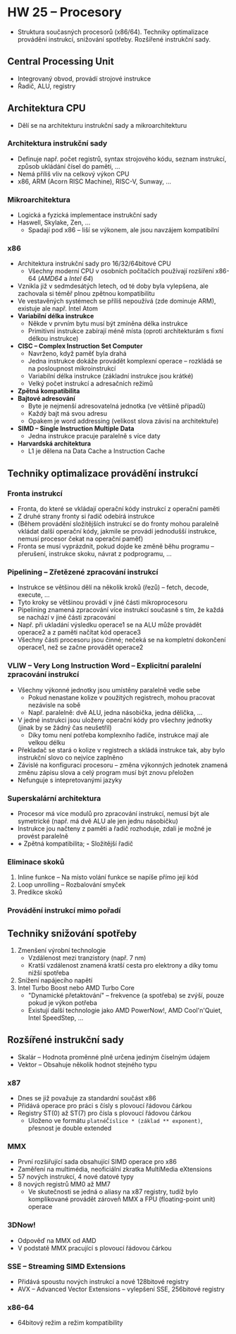 # HW 25 – Procesory

* Struktura současných procesorů (x86/64). Techniky optimalizace provádění instrukcí, snižování spotřeby. Rozšířené instrukční sady.

## Central Processing Unit

* Integrovaný obvod, provádí strojové instrukce
* Řadič, ALU, registry

## Architektura CPU

* Dělí se na architekturu instrukční sady a mikroarchitekturu

### Architektura instrukční sady

* Definuje např. počet registrů, syntax strojového kódu, seznam instrukcí, způsob ukládání čísel do paměti, ...
* Nemá příliš vliv na celkový výkon CPU
* x86, ARM (Acorn RISC Machine), RISC-V, Sunway, ...

### Mikroarchitektura

* Logická a fyzická implementace instrukční sady
* Haswell, Skylake, Zen, ...
  * Spadají pod x86 – liší se výkonem, ale jsou navzájem kompatibilní

### x86

* Architektura instrukční sady pro 16/32/64bitové CPU
  * Všechny moderní CPU v osobních počítačích používají rozšíření x86-64 (_AMD64_ a _Intel 64_)
* Vznikla již v sedmdesátých letech, od té doby byla vylepšena, ale zachovala si téměř plnou zpětnou kompatibilitu
* Ve vestavěných systémech se příliš nepoužívá (zde dominuje ARM), existuje ale např. Intel Atom
* __Variabilní délka instrukce__
  * Někde v prvním bytu musí být zmíněna délka instrukce
  * Primitivní instrukce zabírají méně místa (oproti architekturám s fixní délkou instrukce)
* __CISC – Complex Instruction Set Computer__
  * Navrženo, když paměť byla drahá
  * Jedna instrukce dokáže provádět komplexní operace – rozkládá se na posloupnost mikroinstrukcí
  * Variabilní délka instrukce (základní instrukce jsou krátké)
  * Velký počet instrukcí a adresačních režimů
* __Zpětná kompatibilita__
* __Bajtové adresování__
  * Byte je nejmenší adresovatelná jednotka (ve většině případů)
  * Každý bajt má svou adresu
  * Opakem je word addressing (velikost slova závisí na architektuře)
* __SIMD – Single Instruction Multiple Data__
  * Jedna instrukce pracuje paralelně s více daty
* __Harvardská architektura__
  * L1 je dělena na Data Cache a Instruction Cache

## Techniky optimalizace provádění instrukcí

### Fronta instrukcí

* Fronta, do které se vkládají operační kódy instrukcí z operační paměti
* Z druhé strany fronty si řadič odebírá instrukce
* (Během provádění složitějších instrukcí se do fronty mohou paralelně vkládat další operační kódy, jakmile se provádí jednodušší instrukce, nemusí procesor čekat na operační paměť)
* Fronta se musí vyprázdnit, pokud dojde ke změně běhu programu – přerušení, instrukce skoku, návrat z podprogramu, ...

### Pipelining – Zřetězené zpracování instrukcí

* Instrukce se většinou dělí na několik kroků (řezů) – fetch, decode, execute, ...
* Tyto kroky se většinou provádí v jiné části mikroprocesoru
* Pipelining znamená zpracování více instrukcí současně s tím, že každá se nachází v jiné části zpracování
* Např. při ukladání výsledku operace1 se na ALU může provádět operace2 a z paměti načítat kód operace3
* Všechny části procesoru jsou činné; nečeká se na kompletní dokončení operace1, než se začne provádět operace2

### VLIW – Very Long Instruction Word – Explicitní paralelní zpracování instrukcí

* Všechny výkonné jednotky jsou umístěny paralelně vedle sebe
  * Pokud nenastane kolize v použitých registrech, mohou pracovat nezávisle na sobě
  * Např. paralelně: dvě ALU, jedna násobička, jedna dělička, ...
* V jedné instrukci jsou uloženy operační kódy pro všechny jednotky (jinak by se žádný čas neušetřil)
  * Díky tomu není potřeba komplexního řadiče, instrukce mají ale velkou délku
* Překladač se stará o kolize v registrech a skládá instrukce tak, aby bylo instrukční slovo co nejvíce zaplněno
* Závislé na konfiguraci procesoru – změna výkonných jednotek znamená změnu zápisu slova a celý program musí být znovu přeložen
* Nefunguje s intepretovanými jazyky

### Superskalární architektura

* Procesor má více modulů pro zpracování instrukcí, nemusí být ale symetrické (např. má dvě ALU ale jen jednu násobičku)
* Instrukce jou načteny z paměti a řadič rozhoduje, zdali je možné je provést paralelně
* __+__ Zpětná kompatibilita; __-__ Složitější řadič

### Eliminace skoků

1. Inline funkce – Na místo volání funkce se napíše přímo její kód
2. Loop unrolling – Rozbalování smyček
3. Predikce skoků

### Provádění instrukcí mimo pořadí

## Techniky snižování spotřeby

1. Zmenšení výrobní technologie
    * Vzdálenost mezi tranzistory (např. 7 nm)
    * Kratší vzdálenost znamená kratší cesta pro elektrony a díky tomu nižší spotřeba
2. Snížení napájecího napětí
3. Intel Turbo Boost nebo AMD Turbo Core
    * "Dynamické přetaktování" – frekvence (a spotřeba) se zvýší, pouze pokud je výkon potřeba
    * Existují další technologie jako AMD PowerNow!, AMD Cool'n'Quiet, Intel SpeedStep, ...

## Rozšířené instrukční sady

* Skalár – Hodnota proměnné plně určena jediným číselným údajem
* Vektor – Obsahuje několik hodnot stejného typu

### x87

* Dnes se již považuje za standardní součást x86
* Přidává operace pro práci s čísly s plovoucí řádovou čárkou
* Registry ST(0) až ST(7) pro čísla s plovoucí řádovou čárkou
  * Uloženo ve formátu `platnéČíslice * (základ ** exponent)`, přesnost je double extended

### MMX

* První rozšiřující sada obsahující SIMD operace pro x86
* Zaměření na multimédia, neoficiální zkratka MultiMedia eXtensions
* 57 nových instrukcí, 4 nové datové typy
* 8 nových registrů MM0 až MM7
  * Ve skutečnosti se jedná o aliasy na x87 registry, tudíž bylo komplikované provádět zároveň MMX a FPU (floating-point unit) operace

### 3DNow<span>!</span>

* Odpověď na MMX od AMD
* V podstatě MMX pracující s plovoucí řádovou čárkou

### SSE – Streaming SIMD Extensions

* Přidává spoustu nových instrukcí a nové 128bitové registry
* AVX – Advanced Vector Extensions – vylepšení SSE, 256bitové registry

### x86-64

* 64bitový režim a režim kompatibility
